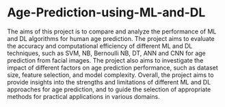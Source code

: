 # Age-Prediction-using-ML-and-DL
The aims of this project is to compare and analyze the performance of ML and DL algorithms for  human age prediction. 
The project aims to evaluate the accuracy and computational efficiency of 
different ML and DL techniques, such as SVM, NB, Bernoulli NB, DT, ANN and CNN for age 
prediction from facial images. The project also aims to investigate the impact of different factors 
on age prediction performance, such as dataset size, feature selection, and model complexity. 
Overall, the project aims to provide insights into the strengths and limitations of different ML and 
DL approaches for age prediction, and to guide the selection of appropriate methods for practical 
applications in various domains.
